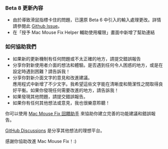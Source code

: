 ### Beta 8 更新內容

- 由於導致滑鼠指標卡住的問題，已還原 Beta 6 中引入的輸入處理更改。詳情請參閱此 [Github Issue](https://github.com/noah-nuebling/mac-mouse-fix/issues/93)。
- 在「授予 Mac Mouse Fix Helper 輔助使用權限」畫面中新增了幫助連結

### 如何協助我們

- 如果新的更新機制有任何問題或不太正確的地方，請提交錯誤報告
- 分享你對新使用者介面的想法和體驗。是否遇到任何令人困惑的地方，或是在設定時遇到困難？請告訴我！
- 分享你對新介面文字的意見和改進建議。\
   應用程式中新增了不少文字。我希望這些文字能在清晰度和簡潔性之間取得良好平衡。如果你發現任何需要改進的地方，請告訴我！
- 如果發現其他問題，請提交錯誤報告。
- 如果你有任何其他想法或意見，我也很樂意聆聽！

你可以使用 [Mac Mouse Fix 回饋助手](https://github.com/noah-nuebling/mac-mouse-fix/issues/new/choose) 來協助你建立完善的功能建議和錯誤報告。

[GitHub Discussions](https://github.com/noah-nuebling/mac-mouse-fix/discussions/82) 是分享其他想法的理想平台。

感謝你協助改進 Mac Mouse Fix！:)